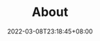 ---
title:          "About"
subtitle:       ""
description:    ""
date:           2022-03-08T23:18:45+08:00
author:         ""
image:          ""
tags:           []
categories:     []
archives:       ""
weight:         0
draft:          false
---
